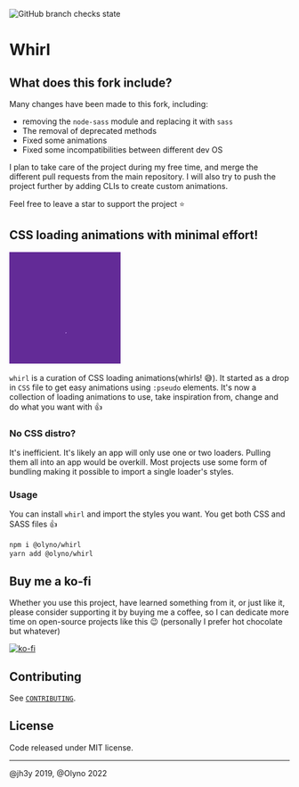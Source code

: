![GitHub branch checks state](https://img.shields.io/github/checks-status/Olyno/whirl/master?style=for-the-badge)

# Whirl

## What does this fork include?

Many changes have been made to this fork, including:
 - removing the ``node-sass`` module and replacing it with ``sass``
 - The removal of deprecated methods
 - Fixed some animations
 - Fixed some incompatibilities between different dev OS

I plan to take care of the project during my free time, and merge the different pull requests from the main repository. I will also try to push the project further by adding CLIs to create custom animations.

Feel free to leave a star to support the project ⭐

## CSS loading animations with minimal effort!

[![Whirl](/.github/images/demo.gif)](/.github/images/demo.gif)

`whirl` is a curation of CSS loading animations(whirls! 😅). It started as a drop in `CSS` file to get easy animations using `:pseudo` elements. It's now a collection of loading animations to use, take inspiration from, change and do what you want with 👍

### No CSS distro?

It's inefficient. It's likely an app will only use one or two loaders. Pulling them all into an app would be overkill. Most projects use some form of bundling making it possible to import a single loader's styles.

### Usage

You can install `whirl` and import the styles you want. You get both CSS and SASS files 👍

```shell
npm i @olyno/whirl
yarn add @olyno/whirl
```

## Buy me a ko-fi

Whether you use this project, have learned something from it, or just like it, please consider supporting it by buying me a coffee, so I can dedicate more time on open-source projects like this 😉 (personally I prefer hot chocolate but whatever)

[![ko-fi](https://www.ko-fi.com/img/githubbutton_sm.svg)](https://ko-fi.com/olyno)

## Contributing

See [`CONTRIBUTING`](https://github.com/Olyno/whirl/blob/master/.github/CONTRIBUTING.md).

## License

Code released under MIT license.

---

@jh3y 2019, @Olyno 2022

